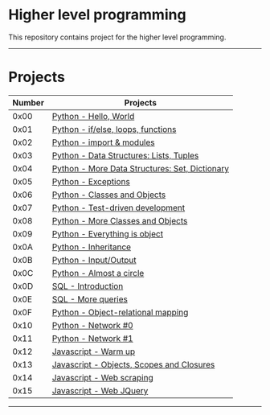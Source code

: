  # Higher level programming

  This repository contains project for the higher level programming.

---

  # Projects
  
  Number | Projects 
  ----------- | ----------- |
  0x00 | [Python - Hello, World](./0x00-python-hello_world) 
  0x01 | [Python - if/else, loops, functions](./0x01-python-if_else_loops_functions) 
  0x02 | [Python - import & modules](./0x02-python-import_modules) 
  0x03 | [Python - Data Structures: Lists, Tuples](./0x03-python-data_structures) 
  0x04 | [Python - More Data Structures: Set, Dictionary](./0x04-python-more_data_structures) 
  0x05 | [Python - Exceptions](./0x05-python-exceptions) 
  0x06 | [Python - Classes and Objects](./0x06-python-classes) 
  0x07 | [Python - Test-driven development](./0x07-python-test_driven_development) 
  0x08 | [Python - More Classes and Objects](./0x08-python-more_classes) 
  0x09 | [Python - Everything is object](./0x09-python-everything_is_object) 
  0x0A | [Python - Inheritance](./0x0A-python-inheritance) 
  0x0B | [Python - Input/Output](./0x0B-python-input_output) 
  0x0C | [Python - Almost a circle](./0x0C-python-almost_a_circle) 
  0x0D | [SQL - Introduction](./0x0D-SQL_introduction) 
  0x0E | [SQL - More queries](./0x0E-SQL_more_queries) 
  0x0F | [Python - Object-relational mapping](./0x0F-python-object_relational_mapping) 
  0x10 | [Python - Network #0](./0x10-python-network_0) 
  0x11 | [Python - Network #1](./0x11-python-network_1) 
  0x12 | [Javascript - Warm up](./0x12-javascript-warm_up) 
  0x13 | [Javascript - Objects, Scopes and Closures](./0x13-javascript_objects_scopes_closures) 
  0x14 | [Javascript - Web scraping](./0x14-javascript-web_scraping) 
  0x15 | [Javascript - Web JQuery](./0x15-javascript-web_jquery) 

---
